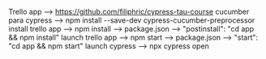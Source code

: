 Trello app --> https://github.com/filiphric/cypress-tau-course
cucumber para cypress --> npm install --save-dev cypress-cucumber-preprocessor
install trello app --> npm install --> package.json --> "postinstall": "cd app && npm install"
launch trello app --> npm start --> package.json --> "start": "cd app && npm start"
launch cypress --> npx cypress open